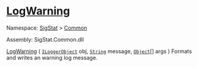 # [LogWarning](./ILoggerObjectExtensions-100663348.md)

Namespace: [SigStat]() > [Common](./../README.md)

Assembly: SigStat.Common.dll

[LogWarning](./ILoggerObjectExtensions-100663348.md) ( [`ILoggerObject`](./../ILoggerObject.md) obj, [`String`](https://docs.microsoft.com/en-us/dotnet/api/System.String) message, [`Object`](https://docs.microsoft.com/en-us/dotnet/api/System.Object)[] args )	Formats and writes an warning log message.
